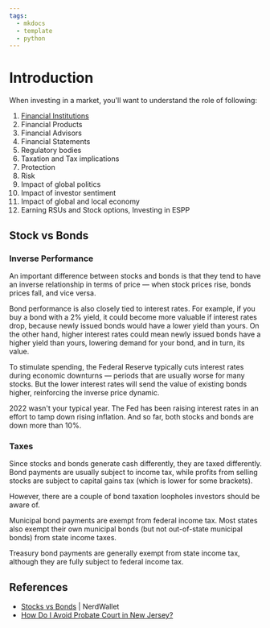 ```yaml
---
tags:
  - mkdocs
  - template
  - python
---
```


# Introduction

When investing in a market, you'll want to understand the role of following:

1. [Financial Institutions](./Financial%20Institutions/README.md)
2. Financial Products
3. Financial Advisors
4. Financial Statements
5. Regulatory bodies
6. Taxation and Tax implications
7. Protection
8. Risk
9. Impact of global politics
10. Impact of investor sentiment
11. Impact of global and local economy
12. Earning RSUs and Stock options, Investing in ESPP

## Stock vs Bonds

### Inverse Performance

An important difference between stocks and bonds is that they tend to have an inverse relationship in terms of price — when stock prices rise, bonds prices fall, and vice versa.

Bond performance is also closely tied to interest rates. For example, if you buy a bond with a 2% yield, it could become more valuable if interest rates drop, because newly issued bonds would have a lower yield than yours. On the other hand, higher interest rates could mean newly issued bonds have a higher yield than yours, lowering demand for your bond, and in turn, its value.

To stimulate spending, the Federal Reserve typically cuts interest rates during economic downturns — periods that are usually worse for many stocks. But the lower interest rates will send the value of existing bonds higher, reinforcing the inverse price dynamic.

2022 wasn't your typical year.  The Fed has been raising interest rates in an effort to tamp down rising inflation. And so far, both stocks and bonds are down more than 10%.

### Taxes

Since stocks and bonds generate cash differently, they are taxed differently. Bond payments are usually subject to income tax, while profits from selling stocks are subject to capital gains tax (which is lower for some brackets). 

However, there are a couple of bond taxation loopholes investors should be aware of. 

Municipal bond payments are exempt from federal income tax. Most states also exempt their own municipal bonds (but not out-of-state municipal bonds) from state income taxes. 

Treasury bond payments are generally exempt from state income tax, although they are fully subject to federal income tax. 

## References

* [Stocks vs Bonds](https://www.nerdwallet.com/article/investing/stocks-vs-bonds) | NerdWallet
* [How Do I Avoid Probate Court in New Jersey?](https://www.brattonlawgroup.com/faqs/how-do-i-avoid-probate-court-in-new-jersey/)
